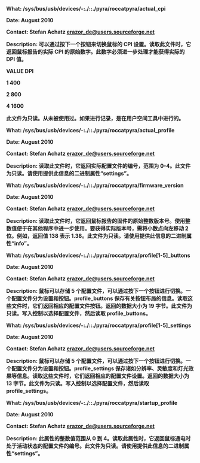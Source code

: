 **What: /sys/bus/usb/devices/<busnum>-<devnum>:<config num>.<interface num>/<hid-bus>:<vendor-id>:<product-id>.<num>/pyra/roccatpyra<minor>/actual_cpi**

**Date: August 2010**

**Contact: Stefan Achatz <erazor_de@users.sourceforge.net>**

**Description: 可以通过按下一个按钮来切换鼠标的 CPI 设置。读取此文件时，它返回鼠标报告的实际 CPI 的原始数字。此数字必须进一步处理才能获得实际的 DPI 值。**

**VALUE DPI**

**1     400**

**2     800**

**4     1600**

**此文件为只读。从未被使用过。如果进行记录，是在用户空间工具中进行的。**

**What: /sys/bus/usb/devices/<busnum>-<devnum>:<config num>.<interface num>/<hid-bus>:<vendor-id>:<product-id>.<num>/pyra/roccatpyra<minor>/actual_profile**

**Date: August 2010**

**Contact: Stefan Achatz <erazor_de@users.sourceforge.net>**

**Description: 读取此文件时，它返回实际配置文件的编号，范围为 0-4。此文件为只读。请使用提供此信息的二进制属性“settings”。**

**What: /sys/bus/usb/devices/<busnum>-<devnum>:<config num>.<interface num>/<hid-bus>:<vendor-id>:<product-id>.<num>/pyra/roccatpyra<minor>/firmware_version**

**Date: August 2010**

**Contact: Stefan Achatz <erazor_de@users.sourceforge.net>**

**Description: 读取此文件时，它返回鼠标报告的固件的原始整数版本号。使用整数值便于在其他程序中进一步使用。要获得实际版本号，需将小数点向左移动 2 位。例如，返回值 138 表示 1.38。此文件为只读。请使用提供此信息的二进制属性“info”。**

**What: /sys/bus/usb/devices/<busnum>-<devnum>:<config num>.<interface num>/<hid-bus>:<vendor-id>:<product-id>.<num>/pyra/roccatpyra<minor>/profile[1-5]_buttons**

**Date: August 2010**

**Contact: Stefan Achatz <erazor_de@users.sourceforge.net>**

**Description: 鼠标可以存储 5 个配置文件，可以通过按下一个按钮进行切换。一个配置文件分为设置和按钮。profile_buttons 保存有关按钮布局的信息。读取这些文件时，它们返回相应的配置文件按钮。返回的数据大小为 19 字节。此文件为只读。写入控制以选择配置文件，然后读取 profile_buttons。**

**What: /sys/bus/usb/devices/<busnum>-<devnum>:<config num>.<interface num>/<hid-bus>:<vendor-id>:<product-id>.<num>/pyra/roccatpyra<minor>/profile[1-5]_settings**

**Date: August 2010**

**Contact: Stefan Achatz <erazor_de@users.sourceforge.net>**

**Description: 鼠标可以存储 5 个配置文件，可以通过按下一个按钮进行切换。一个配置文件分为设置和按钮。profile_settings 保存诸如分辨率、灵敏度和灯光效果等信息。读取这些文件时，它们返回相应的配置文件设置。返回的数据大小为 13 字节。此文件为只读。写入控制以选择配置文件，然后读取 profile_settings。**

**What: /sys/bus/usb/devices/<busnum>-<devnum>:<config num>.<interface num>/<hid-bus>:<vendor-id>:<product-id>.<num>/pyra/roccatpyra<minor>/startup_profile**

**Date: August 2010**

**Contact: Stefan Achatz <erazor_de@users.sourceforge.net>**

**Description: 此属性的整数值范围从 0 到 4。读取此属性时，它返回鼠标通电时处于活动状态的配置文件的编号。此文件为只读。请使用提供此信息的二进制属性“settings”。**